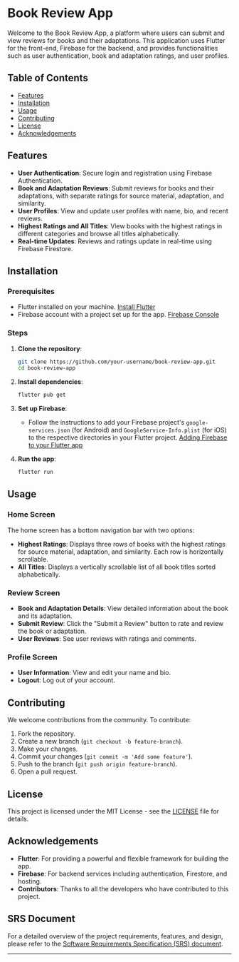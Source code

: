 # Book Review App

Welcome to the Book Review App, a platform where users can submit and view reviews for books and their adaptations. This application uses Flutter for the front-end, Firebase for the backend, and provides functionalities such as user authentication, book and adaptation ratings, and user profiles.

## Table of Contents

- [Features](#features)
- [Installation](#installation)
- [Usage](#usage)
- [Contributing](#contributing)
- [License](#license)
- [Acknowledgements](#acknowledgements)

## Features

- **User Authentication**: Secure login and registration using Firebase Authentication.
- **Book and Adaptation Reviews**: Submit reviews for books and their adaptations, with separate ratings for source material, adaptation, and similarity.
- **User Profiles**: View and update user profiles with name, bio, and recent reviews.
- **Highest Ratings and All Titles**: View books with the highest ratings in different categories and browse all titles alphabetically.
- **Real-time Updates**: Reviews and ratings update in real-time using Firebase Firestore.

## Installation

### Prerequisites

- Flutter installed on your machine. [Install Flutter](https://flutter.dev/docs/get-started/install)
- Firebase account with a project set up for the app. [Firebase Console](https://console.firebase.google.com/)

### Steps

1. **Clone the repository**:
    ```bash
    git clone https://github.com/your-username/book-review-app.git
    cd book-review-app
    ```

2. **Install dependencies**:
    ```bash
    flutter pub get
    ```

3. **Set up Firebase**:
    - Follow the instructions to add your Firebase project's `google-services.json` (for Android) and `GoogleService-Info.plist` (for iOS) to the respective directories in your Flutter project. [Adding Firebase to your Flutter app](https://firebase.google.com/docs/flutter/setup)

4. **Run the app**:
    ```bash
    flutter run
    ```

## Usage

### Home Screen

The home screen has a bottom navigation bar with two options:
- **Highest Ratings**: Displays three rows of books with the highest ratings for source material, adaptation, and similarity. Each row is horizontally scrollable.
- **All Titles**: Displays a vertically scrollable list of all book titles sorted alphabetically.

### Review Screen

- **Book and Adaptation Details**: View detailed information about the book and its adaptation.
- **Submit Review**: Click the "Submit a Review" button to rate and review the book or adaptation.
- **User Reviews**: See user reviews with ratings and comments.

### Profile Screen

- **User Information**: View and edit your name and bio.
- **Logout**: Log out of your account.

## Contributing

We welcome contributions from the community. To contribute:

1. Fork the repository.
2. Create a new branch (`git checkout -b feature-branch`).
3. Make your changes.
4. Commit your changes (`git commit -m 'Add some feature'`).
5. Push to the branch (`git push origin feature-branch`).
6. Open a pull request.

## License

This project is licensed under the MIT License - see the [LICENSE](LICENSE) file for details.

## Acknowledgements

- **Flutter**: For providing a powerful and flexible framework for building the app.
- **Firebase**: For backend services including authentication, Firestore, and hosting.
- **Contributors**: Thanks to all the developers who have contributed to this project.

## SRS Document

For a detailed overview of the project requirements, features, and design, please refer to the [Software Requirements Specification (SRS) document](https://docs.google.com/document/d/1-ZD0TjwSVjeA4IaR8TRrTIpWuhZtXMDG1h5DzjM9jgk/edit?usp=sharing).

---
